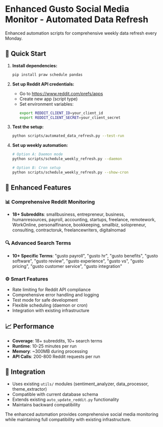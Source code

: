 # Enhanced Gusto Social Media Monitor - Automated Data Refresh

Enhanced automation scripts for comprehensive weekly data refresh every Monday.

## 🚀 Quick Start

1. **Install dependencies:**
   ```bash
   pip install praw schedule pandas
   ```

2. **Set up Reddit API credentials:**
   - Go to https://www.reddit.com/prefs/apps
   - Create new app (script type)
   - Set environment variables:
     ```bash
     export REDDIT_CLIENT_ID=your_client_id
     export REDDIT_CLIENT_SECRET=your_client_secret
     ```

3. **Test the setup:**
   ```bash
   python scripts/automated_data_refresh.py --test-run
   ```

4. **Set up weekly automation:**
   ```bash
   # Option A: Daemon mode
   python scripts/schedule_weekly_refresh.py --daemon
   
   # Option B: Cron setup
   python scripts/schedule_weekly_refresh.py --show-cron
   ```

## 🎯 Enhanced Features

### 📊 Comprehensive Reddit Monitoring
- **18+ Subreddits**: smallbusiness, entrepreneur, business, humanresources, payroll, accounting, startups, freelance, remotework, WorkOnline, personalfinance, bookkeeping, smallbiz, solopreneur, consulting, contractoruk, freelancewriters, digitalnomad

### 🔍 Advanced Search Terms  
- **10+ Specific Terms**: "gusto payroll", "gusto hr", "gusto benefits", "gusto software", "gusto review", "gusto experience", "gusto vs", "gusto pricing", "gusto customer service", "gusto integration"

### ⚙️ Smart Features
- Rate limiting for Reddit API compliance
- Comprehensive error handling and logging
- Test mode for safe development
- Flexible scheduling (daemon or cron)
- Integration with existing infrastructure

## 📈 Performance
- **Coverage**: 18+ subreddits, 10+ search terms
- **Runtime**: 10-25 minutes per run
- **Memory**: ~300MB during processing
- **API Calls**: 200-800 Reddit requests per run

## 🔧 Integration
- Uses existing `utils/` modules (sentiment_analyzer, data_processor, theme_extractor)
- Compatible with current database schema
- Extends existing `auto_update_reddit.py` functionality
- Maintains backward compatibility

The enhanced automation provides comprehensive social media monitoring while maintaining full compatibility with existing infrastructure.
